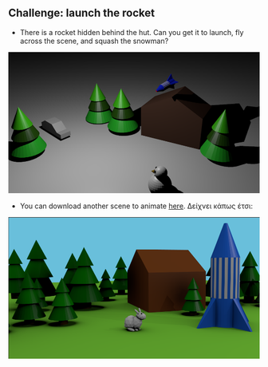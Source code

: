 ## Challenge: launch the rocket

+ There is a rocket hidden behind the hut. Can you get it to launch, fly across the scene, and squash the snowman?

![Flying rocket](images/blender-flying-rocket.png)

+ You can download another scene to animate [here](resources/bunny-challenge.blend). Δείχνει κάπως έτσι:

![Bunny challenge](images/blender-bunny-challenge.png)